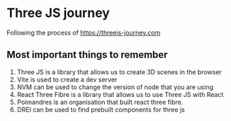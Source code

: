 # Three JS journey

Following the process of https://threejs-journey.com

## Most important things to remember

1. Three JS is a library that allows us to create 3D scenes in the browser
2. Vite is used to create a dev server
3. NVM can be used to change the version of node that you are using
4. React Three Fibre is a library that allows us to use Three JS with React
5. Poimandres is an organisation that built react three fibre.
6. DREI can be used to find prebuilt components for three js
